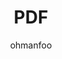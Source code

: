 ---
Aliases:
- '#PDF'
author: ohmanfoo
created: '2022-08-07'
source: '#todo'
tags: ' #;'
title: PDF
---